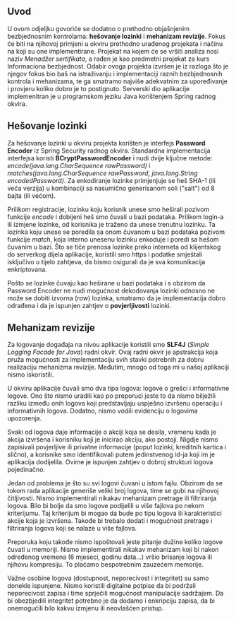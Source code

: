 ## Uvod
U ovom odjeljku govoriće se dodatno o prethodno objašnjenim bezbjednosnim kontrolama: __hešovanje lozinki__ i __mehanizam revizije__.
Fokus će biti na njihovoj primjeni u okviru prethodno urađenog projekata i načinu na koji su one implementirane. 
Projekat na kojem će se vršiti analiza nosi naziv _Menadžer sertifikata_, a rađen je kao predmetni projekat za kurs
Informaciona bezbjednost. Odabir ovoga projekta izvršen je iz razloga što je njegov fokus bio baš na istraživanju i
implementaciji raznih bezbjednosnih kontrola i mehanizama, te ga smatramo najviše adekvatnim za upoređivanje i provjeru 
koliko dobro je to postignuto. Serverski dio aplikacije implemenitran je u programskom jeziku Java korištenjem Spring radnog okvira.

## Hešovanje lozinki

Za hešovanje lozinki u okviru projekta korišten je interfejs __Password Encoder__ iz Spring Security radnog okvira. 
Standardna implementacija interfejsa koristi __BCryptPasswordEncoder__ i nudi dvije ključne metode: 
_encode(java.lang.CharSequence rawPassword)_ i _matches(java.lang.CharSequence rawPassword, java.lang.String encodedPassword)_.
Za enkodiranje lozinke primjenjuje se heš SHA-1 (ili veća verzija) u kombinaciji sa nasumično generisanom soli ("salt") od 8 bajta (ili većom). 

Prilikom registracije, lozinku koju korisnik unese smo heširali pozivom funkcije _encode_ i dobijeni heš smo čuvali u bazi podataka. 
Prilikom login-a ili izmjene lozinke, od korisnika je traženo da unese trenutnu lozinku. Ta lozinka koju unese se poredila 
sa onom čuvanom u bazi podataka pozivom funkcije _match_, koja interno unesenu lozinku enkoduje i poredi sa hešom čuvanim u bazi.
Što se tiče prenosa lozinke preko interneta od klijentskog do serverkog dijela aplikacije, koristili smo https i podatke
smještali isključivo u tijelo zahtjeva, da bismo osigurali da je sva komunikacija enkriptovana.

Pošto se lozinke čuvaju kao heširane u bazi podataka i s obzirom da Password Encoder ne nudi mogućnost dekodovanja lozinki odnosno
ne može se dobiti izvorna (_raw_) lozinka, smatramo da je implementacija dobro odrađena i da je ispunjen zahtjev o __povjerljivosti__ lozinki.

## Mehanizam revizije

Za logovanje događaja na nivou aplikacije koristili smo __SLF4J__ (_Simple Logging Facade for Java_) radni okvir. Ovaj radni okvir je apstrakcija koja
pruža mogućnosti za implementaciju svih stavki potrebnih za dobru realizaciju mehanizma revizije.
Međutim, mnogo od toga mi u našoj aplikaciji nismo iskoristili.

U okviru aplikacije čuvali smo dva tipa logova: logove o grešci i informativne logove. Ono što nismo uradili kao po preporuci
jeste to da nismo bilježili razliku između onih logova koji predstavljaju uspješno izvršenu operaciju i informativnih logova. 
Dodatno, nismo vodili evidenciju o logovima upozorenja.

Svaki od logova daje informacije o akciji koja se desila, vremenu kada je akcija izvršena i korisniku koji je inicirao akciju, 
ako postoji. Nigdje nismo zapisivali povjerljive ili privatne informacije (poput lozinki, kreditnih kartica i slično),
a korisnike smo identifikovali putem jedinstvenog id-ja koji im je aplikacija dodijelila. Ovime je ispunjen zahtjev o 
dobroj strukturi logova pojedinačno.

Jedan od problema je što su svi logovi čuvani u istom fajlu. Obzirom da se tokom rada aplikacije generiše veliki broj logova, 
time se gubi na njihovoj čitljivosti. Nismo implementirali nikakav mehanizam pretrage ili filtriranja logova.
Bilo bi bolje da smo logove podijelili u više fajlova po nekom kriterijumu. Taj kriterijum bi mogao da bude po tipu logova 
ili karakteristici akcije koja je izvršena. Takođe bi trebalo dodati i mogućnost pretrage i filtriranja logova koji se nalaze u više fajlova.

Preporuka koju takođe nismo ispoštovali jeste pitanje dužine koliko logove čuvati u memoriji. Nismo implementirali
nikakav mehanizam koji bi nakon određenog vremena (6 mjeseci, godinu data...) vršio brisanje logova ili njihovu kompresiju.
To plaćamo bespotrebnim zauzećem memorije.

Važne osobine logova (dostupnost, neporecivost i integritet) su samo donekle ispunjene. Nismo koristili digitalne potpise da bi podržali neporecivost
zapisa i time sprječili mogućnost manipulacije sadržajem. Da bi obezbjedili integritet potrebno je da dodamo i enkripciju zapisa,
da bi onemogućili bilo kakvu izmjenu ili neovlašćen pristup.
